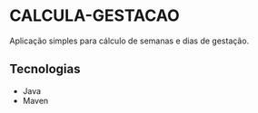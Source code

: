 # CALCULA-GESTACAO

Aplicação simples para cálculo de semanas e dias de gestação.

## Tecnologias
- Java
- Maven